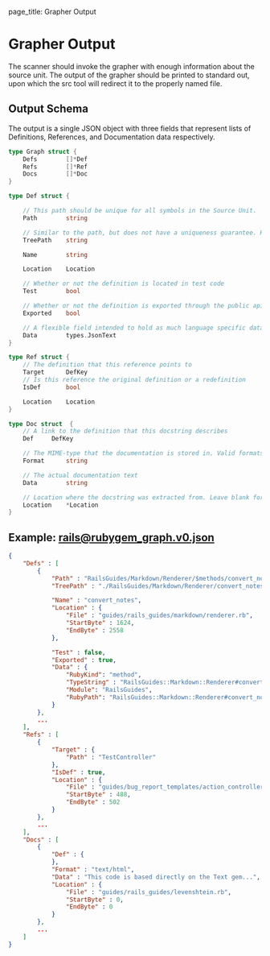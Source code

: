 page_title: Grapher Output

# Grapher Output

The scanner should invoke the grapher with enough information about the source
unit. The output of the grapher should be printed to standard out, upon which
the src tool will redirect it to the properly named file.

## Output Schema

The output is a single JSON object with three fields that represent lists of
Definitions, References, and Documentation data respectively.

```go
type Graph struct {
	Defs		[]*Def
	Refs		[]*Ref
	Docs		[]*Doc
}

type Def struct {

	// This path should be unique for all symbols in the Source Unit.
	Path		string

	// Similar to the path, but does not have a uniqueness guarantee. However, this should be used to convey some level of structural information. For example, given a method's tree path, removing the last component should provide the TreePath for the class
	TreePath	string

	Name		string

	Location	Location

	// Whether or not the definition is located in test code
	Test		bool

	// Whether or not the definition is exported through the public api, or only available locally
	Exported	bool

	// A flexible field intended to hold as much language specific data as possible. Enough data should be stored to be able to implement the specifications of the Formatter API
	Data		types.JsonText
}

type Ref struct {
	// The definition that this reference points to
	Target		DefKey
	// Is this reference the original definition or a redefinition
	IsDef		bool

	Location	Location
}

type Doc struct  {
	// A link to the definition that this docstring describes
	Def		DefKey

	// The MIME-type that the documentation is stored in. Valid formats include 'text/html', 'text/plain', 'text/x-markdown', text/x-rst'
	Format		string

	// The actual documentation text
	Data		string

	// Location where the docstring was extracted from. Leave blank for undefined location
	Location	*Location
}
```

## Example: rails@rubygem_graph.v0.json

```json
{
	"Defs" : [
		{
			"Path" : "RailsGuides/Markdown/Renderer/$methods/convert_notes",
			"TreePath" : "./RailsGuides/Markdown/Renderer/convert_notes",

			"Name" : "convert_notes",
			"Location" : {
				"File" : "guides/rails_guides/markdown/renderer.rb",
				"StartByte" : 1624,
				"EndByte" : 2558
			},

			"Test" : false,
			"Exported" : true,
			"Data" : {
				"RubyKind": "method",
				"TypeString" : "RailsGuides::Markdown::Renderer#convert_notes",
				"Module": "RailsGuides",
				"RubyPath": "RailsGuides::Markdown::Renderer#convert_notes",
			}
		},
		...
	],
	"Refs" : [
		{
			"Target" : {
				"Path" : "TestController"
			},
			"IsDef" : true,
			"Location" : {
				"File" : "guides/bug_report_templates/action_controller_gem.rb",
				"StartByte" : 488,
				"EndByte" : 502
			}
		},
		...
	],
	"Docs" : [
		{
			"Def" : {
			},
			"Format" : "text/html",
			"Data" : "This code is based directly on the Text gem...",
			"Location" : {
				"File" : "guides/rails_guides/levenshtein.rb",
				"StartByte" : 0,
				"EndByte" : 0
			}
		},
		...
	]
}
```
